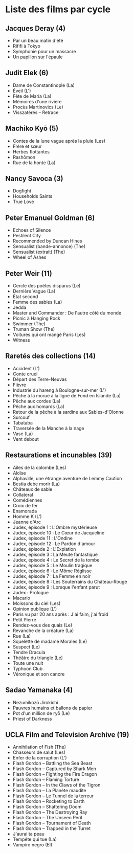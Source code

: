 # Liste des films par cycle

## Jacques Deray (4)

  * Par un beau matin d'été  
  * Rififi à Tokyo  
  * Symphonie pour un massacre  
  * Un papillon sur l'épaule

## Judit Elek (6)

  * Dame de Constantinople (La)  
  * Éveil (L')  
  * Fête de Maria (La)  
  * Mémoires d'une rivière  
  * Procès Martinovics (Le)  
  * Visszatérés – Retrace

## Machiko Kyō (5)

  * Contes de la lune vague après la pluie (Les)  
  * Frère et sœur  
  * Herbes flottantes  
  * Rashōmon  
  * Rue de la honte (La)

## Nancy Savoca (3)

  * Dogfight  
  * Households Saints  
  * True Love

## Peter Emanuel Goldman (6)

  * Echoes of Silence  
  * Pestilent City  
  * Recommended by Duncan Hines  
  * Sensualist (bande-annonce) (The)  
  * Sensualist (extrait) (The)  
  * Wheel of Ashes

## Peter Weir (11)

  * Cercle des poètes disparus (Le)  
  * Dernière Vague (La)  
  * État second  
  * Femme des sables (La)  
  * Jedda  
  * Master and Commander : De l'autre côté du monde  
  * Picnic à Hanging Rock  
  * Swimmer (The)  
  * Truman Show (The)  
  * Voitures qui ont mangé Paris (Les)  
  * Witness

## Raretés des collections (14)

  * Accident (L')  
  * Conte cruel  
  * Départ des Terre-Neuvas  
  * Fièvre  
  * Industrie du hareng à Boulogne-sur-mer (L')  
  * Pêche à la morue à la ligne de Fond en Islande (La)  
  * Pêche aux cordes (La)  
  * Pêche aux homards (La)  
  * Retour de la pêche à la sardine aux Sables-d'Olonne  
  * Surcouf  
  * Tabataba  
  * Traversée de la Manche à la nage  
  * Vase (La)  
  * Vent debout

## Restaurations et incunables (39)

  * Ailes de la colombe (Les)  
  * Aloïse  
  * Alphaville, une étrange aventure de Lemmy Caution  
  * Bestia debe morir (La)  
  * Châteaux de sable  
  * Collateral  
  * Comédiennes  
  * Croix de fer  
  * Enamorada  
  * Homme K (L')  
  * Jeanne d'Arc  
  * Judex, épisode 1 : L'Ombre mystérieuse  
  * Judex, épisode 10 : Le Cœur de Jacqueline  
  * Judex, épisode 11 : L'Ondine  
  * Judex, épisode 12 : Le Pardon d'amour  
  * Judex, épisode 2 : L'Expiation  
  * Judex, épisode 3 : La Meute fantastique  
  * Judex, épisode 4 : Le Secret de la tombe  
  * Judex, épisode 5 : Le Moulin tragique  
  * Judex, épisode 6 : Le Môme Réglisse  
  * Judex, épisode 7 : La Femme en noir  
  * Judex, épisode 8 : Les Souterrains du Château-Rouge  
  * Judex, épisode 9 : Lorsque l'enfant parut  
  * Judex : Prologue  
  * Macario  
  * Moissons du ciel (Les)  
  * Opinion publique (L')  
  * Paris vu par 20 ans après : J'ai faim, j'ai froid  
  * Petit Pierre  
  * Rendez-vous des quais (Le)  
  * Revanche de la créature (La)  
  * Rue (La)  
  * Squelette de madame Morales (Le)  
  * Suspect (Le)  
  * Tendre Dracula  
  * Théâtre du triangle (Le)  
  * Toute une nuit  
  * Typhoon Club  
  * Véronique et son cancre

## Sadao Yamanaka (4)

  * Nezumikozō Jirokichi  
  * Pauvres humains et ballons de papier  
  * Pot d'un million de ryō (Le)  
  * Priest of Darkness

## UCLA Film and Television Archive (19)

  * Annihilation of Fish (The)  
  * Chasseurs de salut (Les)  
  * Enfer de la corruption (L')  
  * Flash Gordon – Battling the Sea Beast  
  * Flash Gordon – Captured by Shark Men  
  * Flash Gordon – Fighting the Fire Dragon  
  * Flash Gordon – Flaming Torture  
  * Flash Gordon – In the Claws of the Tigron  
  * Flash Gordon – La Planète maudite  
  * Flash Gordon – Le Tunnel de la terreur  
  * Flash Gordon – Rocketing to Earth  
  * Flash Gordon – Shattering Doom  
  * Flash Gordon – The Destroying Ray  
  * Flash Gordon – The Unseen Peril  
  * Flash Gordon – Tournament of Death  
  * Flash Gordon – Trapped in the Turret  
  * J'aurai ta peau  
  * Tempête qui tue (La)  
  * Vampiro negro (El)  
